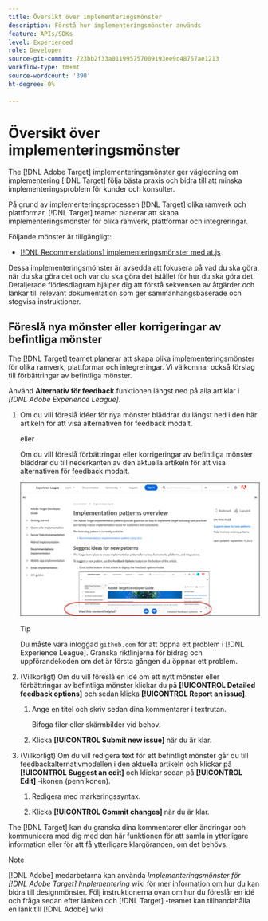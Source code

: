 ```yaml
---
title: Översikt över implementeringsmönster
description: Förstå hur implementeringsmönster används
feature: APIs/SDKs
level: Experienced
role: Developer
source-git-commit: 723bb2f33a011995757009193ee9c48757ae1213
workflow-type: tm+mt
source-wordcount: '390'
ht-degree: 0%

---
```


# Översikt över implementeringsmönster

The [!DNL Adobe Target] implementeringsmönster ger vägledning om implementering [!DNL Target] följa bästa praxis och bidra till att minska implementeringsproblem för kunder och konsulter.

På grund av implementeringsprocessen [!DNL Target] olika ramverk och plattformar, [!DNL Target] teamet planerar att skapa implementeringsmönster för olika ramverk, plattformar och integreringar.

Följande mönster är tillgängligt:

* [[!DNL Recommendations] implementeringsmönster med at.js](/help/dev/patterns/recs-atjs/recs-implementation-pattern-atjs.md)

Dessa implementeringsmönster är avsedda att fokusera på vad du ska göra, när du ska göra det och var du ska göra det istället för hur du ska göra det. Detaljerade flödesdiagram hjälper dig att förstå sekvensen av åtgärder och länkar till relevant dokumentation som ger sammanhangsbaserade och stegvisa instruktioner.

## Föreslå nya mönster eller korrigeringar av befintliga mönster

The [!DNL Target] teamet planerar att skapa olika implementeringsmönster för olika ramverk, plattformar och integreringar. Vi välkomnar också förslag till förbättringar av befintliga mönster.

Använd **Alternativ för feedback** funktionen längst ned på alla artiklar i *[!DNL Adobe Experience League]*.

1. Om du vill föreslå idéer för nya mönster bläddrar du längst ned i den här artikeln för att visa alternativen för feedback modalt.

   eller

   Om du vill föreslå förbättringar eller korrigeringar av befintliga mönster bläddrar du till nederkanten av den aktuella artikeln för att visa alternativen för feedback modalt.

   ![Modell för feedbackalternativ i Experience League](/help/dev/patterns/assets/feedback-options.png)

   >[!TIP]
   >
   >Du måste vara inloggad `github.com` för att öppna ett problem i [!DNL Experience League]. Granska riktlinjerna för bidrag och uppförandekoden om det är första gången du öppnar ett problem.

1. (Villkorligt) Om du vill föreslå en idé om ett nytt mönster eller förbättringar av befintliga mönster klickar du på **[!UICONTROL Detailed feedback options]** och sedan klicka **[!UICONTROL Report an issue]**.

   1. Ange en titel och skriv sedan dina kommentarer i textrutan.

      Bifoga filer eller skärmbilder vid behov.

   1. Klicka **[!UICONTROL Submit new issue]** när du är klar.

1. (Villkorligt) Om du vill redigera text för ett befintligt mönster går du till feedbackalternativmodellen i den aktuella artikeln och klickar på **[!UICONTROL Suggest an edit]** och klickar sedan på **[!UICONTROL Edit]** -ikonen (pennikonen).

   1. Redigera med markeringssyntax.

   1. Klicka **[!UICONTROL Commit changes]** när du är klar.

The [!DNL Target] kan du granska dina kommentarer eller ändringar och kommunicera med dig med den här funktionen för att samla in ytterligare information eller för att få ytterligare klargöranden, om det behövs.

>[!NOTE]
>
>[!DNL Adobe] medarbetarna kan använda *Implementeringsmönster för [!DNL Adobe Target] Implementering* wiki för mer information om hur du kan bidra till designmönster. Följ instruktionerna ovan om hur du föreslår en idé och fråga sedan efter länken och [!DNL Target] -teamet kan tillhandahålla en länk till [!DNL Adobe] wiki.













